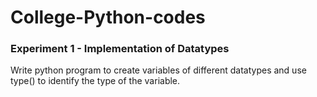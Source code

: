 # College-Python-codes
<h3> Experiment 1 - Implementation of Datatypes </h3>
  Write python program to create variables of different datatypes and use type() to identify  the type of the variable.
